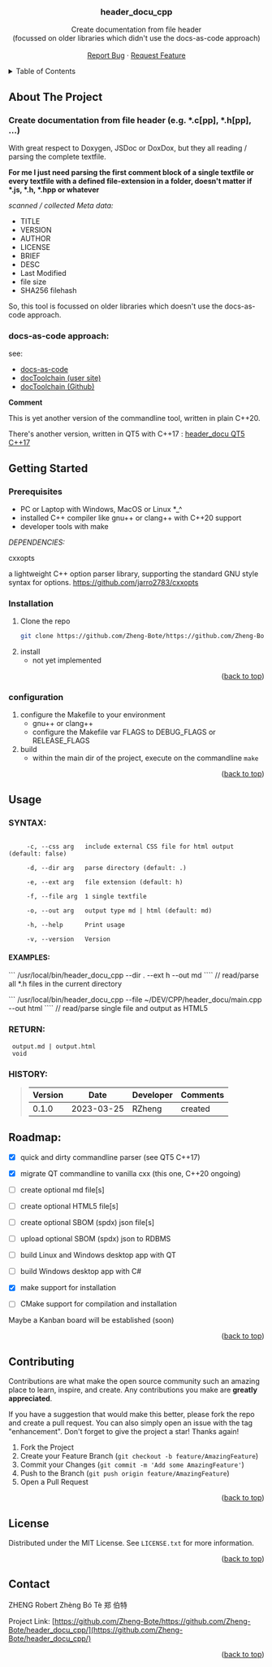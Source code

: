 <div id="top"></div>
<br />
<div align="center">
<h3 align="center">header_docu_cpp</h3>

  <p align="center">
      Create documentation from file header
      <br/>
      (focussed on older libraries which didn't use the docs-as-code approach)
    <br />
    <br />
    <a href="https://github.com/Zheng-Bote/header_docu_cpp/issues">Report Bug</a>
    ·
    <a href="https://github.com/Zheng-Bote/header_docu_cpp/issues">Request Feature</a>
  </p>
</div>

<!-- TABLE OF CONTENTS -->
<details>
  <summary>Table of Contents</summary>
  <ol>
    <li>
      <a href="#about-the-project">About The Project</a>
      <ul>
        <li><a href="#built-with">Built With</a></li>
      </ul>
    </li>
    <li>
      <a href="#getting-started">Getting Started</a>
      <ul>
        <li><a href="#prerequisites">Prerequisites</a></li>
        <li><a href="#installation">Installation</a></li>
      </ul>
    </li>
    <li><a href="#usage">Usage</a></li>
    <li><a href="#roadmap">Roadmap</a></li>
    <li><a href="#contributing">Contributing</a></li>
    <li><a href="#license">License</a></li>
    <li><a href="#contact">Contact</a></li>
    <li><a href="#acknowledgments">Acknowledgments</a></li>
  </ol>
</details>

<!-- ABOUT THE PROJECT -->

## About The Project

### Create documentation from file header (e.g. \*.c[pp], \*.h[pp], ...)

With great respect to Doxygen, JSDoc or DoxDox, but they all reading / parsing the complete textfile.

**For me I just need parsing the first comment block of a single textfile or every textfile with a defined file-extension in a folder, doesn't matter if \*.js, \*.h, \*.hpp or whatever**

_scanned / collected Meta data:_

-   TITLE
-   VERSION
-   AUTHOR
-   LICENSE
-   BRIEF
-   DESC
-   Last Modified
-   file size
-   SHA256 filehash

So, this tool is focussed on older libraries which doesn't use the docs-as-code approach.

### docs-as-code approach:

see:

-   <a href="https://docs-as-co.de/" alt="docs-as-code" title="https://docs-as-co.de/">docs-as-code</a>
-   <a href="https://doctoolchain.org/docToolchain" alt="docToolchain" title="https://doctoolchain.org/docToolchain">docToolchain (user site)</a>
-   <a href="https://github.com/doctoolchain/doctoolchain/" alt="docToolchain dev" title="https://github.com/doctoolchain/doctoolchain/">docToolchain (Github)</a>

**Comment**

This is yet another version of the commandline tool, written in plain C++20.

There's another version, written in QT5 with C++17 : <a href="https://github.com/Zheng-Bote/header_docu" alt="header_docu QT" title="https://github.com/Zheng-Bote/header_docu">header_docu QT5 C++17</a>

<!-- GETTING STARTED -->

## Getting Started

### Prerequisites

-   PC or Laptop with Windows, MacOS or Linux \*\_^
-   installed C++ compiler like gnu++ or clang++ with C++20 support
-   developer tools with make

_DEPENDENCIES:_

cxxopts

a lightweight C++ option parser library, supporting the standard GNU style syntax for options.
https://github.com/jarro2783/cxxopts

### Installation

1. Clone the repo
    ```sh
    git clone https://github.com/Zheng-Bote/https://github.com/Zheng-Bote/header_docu_cpp/.git
    ```
2. install
    - not yet implemented

<p align="right">(<a href="#top">back to top</a>)</p>

### configuration

1. configure the Makefile to your environment
    - gnu++ or clang++
    - configure the Makefile var FLAGS to DEBUG_FLAGS or RELEASE_FLAGS
2. build
    - within the main dir of the project, execute on the commandline `make`

<p align="right">(<a href="#top">back to top</a>)</p>

## Usage

### SYNTAX:

```header_docu_cpp -h | header_docu_cpp --help

     -c, --css arg   include external CSS file for html output (default: false)

     -d, --dir arg   parse directory (default: .)

     -e, --ext arg   file extension (default: h)

     -f, --file arg  1 single textfile

     -o, --out arg   output type md | html (default: md)

     -h, --help      Print usage

     -v, --version   Version
```

#### EXAMPLES:

``` /usr/local/bin/header_docu_cpp --dir . --ext h --out md ````
// read/parse all \*.h files in the current directory

``` /usr/local/bin/header_docu_cpp --file ~/DEV/CPP/header_docu/main.cpp --out html ````
// read/parse single file and output as HTML5

### RETURN:

     output.md | output.html
     void

### HISTORY:

> | Version | Date       | Developer | Comments |
> | ------- | ---------- | --------- | -------- |
> | 0.1.0   | 2023-03-25 | RZheng    | created  |

<!-- ROADMAP -->

## Roadmap:

-   [x] quick and dirty commandline parser (see QT5 C++17)

-   [x] migrate QT commandline to vanilla cxx (this one, C++20 ongoing)

-   [ ] create optional md file[s]

-   [ ] create optional HTML5 file[s]

-   [ ] create optional SBOM (spdx) json file[s]

-   [ ] upload optional SBOM (spdx) json to RDBMS

-   [ ] build Linux and Windows desktop app with QT

-   [ ] build Windows desktop app with C#

-   [x] make support for installation

-   [ ] CMake support for compilation and installation

Maybe a Kanban board will be established (soon)

<p align="right">(<a href="#top">back to top</a>)</p>

<!-- CONTRIBUTING -->

## Contributing

Contributions are what make the open source community such an amazing place to learn, inspire, and create. Any contributions you make are **greatly appreciated**.

If you have a suggestion that would make this better, please fork the repo and create a pull request. You can also simply open an issue with the tag "enhancement".
Don't forget to give the project a star! Thanks again!

1. Fork the Project
2. Create your Feature Branch (`git checkout -b feature/AmazingFeature`)
3. Commit your Changes (`git commit -m 'Add some AmazingFeature'`)
4. Push to the Branch (`git push origin feature/AmazingFeature`)
5. Open a Pull Request

<p align="right">(<a href="#top">back to top</a>)</p>

<!-- LICENSE -->

## License

Distributed under the MIT License. See `LICENSE.txt` for more information.

<p align="right">(<a href="#top">back to top</a>)</p>

<!-- CONTACT -->

## Contact

ZHENG Robert Zhèng Bó Tè 郑 伯特

Project Link: [https://github.com/Zheng-Bote/https://github.com/Zheng-Bote/header_docu_cpp/](https://github.com/Zheng-Bote/header_docu_cpp/)

<p align="right">(<a href="#top">back to top</a>)</p>

